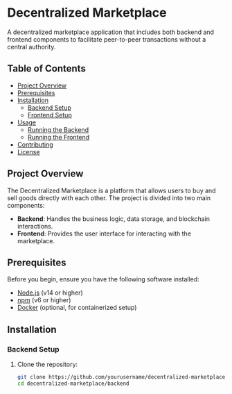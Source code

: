 # Decentralized Marketplace

A decentralized marketplace application that includes both backend and frontend components to facilitate peer-to-peer transactions without a central authority.

## Table of Contents
- [Project Overview](#project-overview)
- [Prerequisites](#prerequisites)
- [Installation](#installation)
  - [Backend Setup](#backend-setup)
  - [Frontend Setup](#frontend-setup)
- [Usage](#usage)
  - [Running the Backend](#running-the-backend)
  - [Running the Frontend](#running-the-frontend)
- [Contributing](#contributing)
- [License](#license)

## Project Overview
The Decentralized Marketplace is a platform that allows users to buy and sell goods directly with each other. The project is divided into two main components:
- **Backend**: Handles the business logic, data storage, and blockchain interactions.
- **Frontend**: Provides the user interface for interacting with the marketplace.

## Prerequisites
Before you begin, ensure you have the following software installed:
- [Node.js](https://nodejs.org/) (v14 or higher)
- [npm](https://www.npmjs.com/) (v6 or higher)
- [Docker](https://www.docker.com/) (optional, for containerized setup)

## Installation

### Backend Setup
1. Clone the repository:
   ```sh
   git clone https://github.com/yourusername/decentralized-marketplace.git
   cd decentralized-marketplace/backend